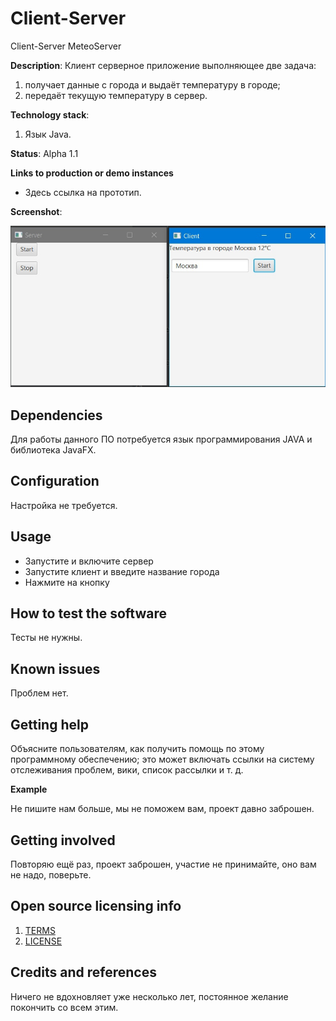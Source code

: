 # Client-Server
Client-Server MeteoServer

**Description**: Клиент серверное приложение выполняющее две задача:
1) получает данные с города и выдаёт температуру в городе;
2) передаёт текущую температуру в сервер.

**Technology stack**:
1) Язык Java.

**Status**:  Alpha 1.1

**Links to production or demo instances**
  - Здесь ссылка на прототип.
  
  **Screenshot**: 

![](https://github.com/Mortuumm/Client-Server/blob/main/7ZPDl8GkWRM.jpg)

## Dependencies

Для работы данного ПО потребуется язык программирования JAVA и библиотека JavaFX.
  
## Configuration

Настройка не требуется.

## Usage

- Запустите и включите сервер
- Запустите клиент и введите название города
- Нажмите на кнопку

## How to test the software

Тесты не нужны.

## Known issues

Проблем нет.

## Getting help

Объясните пользователям, как получить помощь по этому программному обеспечению; это может включать ссылки на систему отслеживания проблем, вики, список рассылки и т. д.

**Example**

Не пишите нам больше, мы не поможем вам, проект давно заброшен.

## Getting involved

Повторяю ещё раз, проект заброшен, участие не принимайте, оно вам не надо, поверьте.

## Open source licensing info
1. [TERMS](TERMS.md)
2. [LICENSE](LICENSE)

## Credits and references

Ничего не вдохновляет уже несколько лет, постоянное желание покончить со всем этим.


